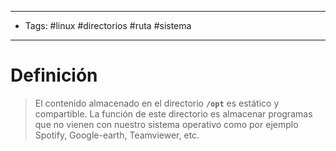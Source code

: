 --------------------
- Tags: #linux #directorios #ruta #sistema
-----------------------------
# Definición

> El contenido almacenado en el directorio **`/opt`** es estático y compartible. La función de este directorio es almacenar programas que no vienen con nuestro sistema operativo como por ejemplo Spotify, Google-earth, Teamviewer, etc.

